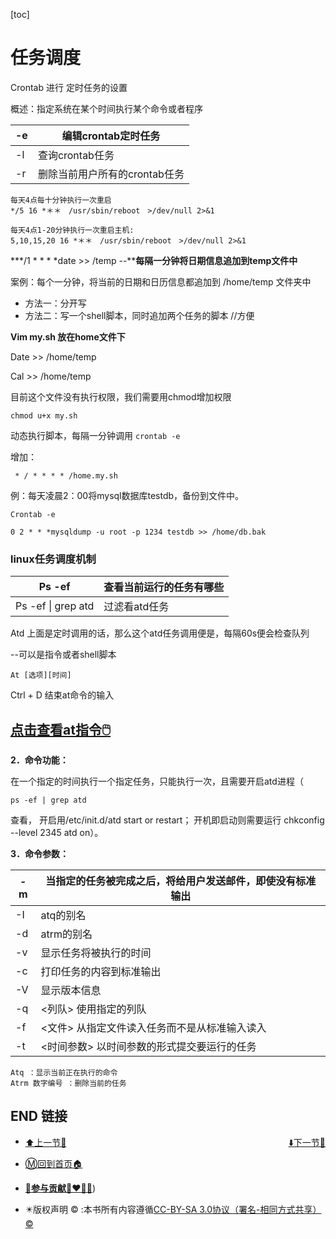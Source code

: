 [toc]

# 任务调度

Crontab 进行 定时任务的设置

概述：指定系统在某个时间执行某个命令或者程序

| -e   | 编辑crontab定时任务           |
| ---- | ----------------------------- |
| -l   | 查询crontab任务               |
| -r   | 删除当前用户所有的crontab任务 |

```
每天4点每十分钟执行一次重启
*/5 16 *＊＊　/usr/sbin/reboot　>/dev/null 2>&1

每天4点1-20分钟执行一次重启主机:
5,10,15,20 16 *＊＊　/usr/sbin/reboot　>/dev/null 2>&1
```

 ***/1 \* \* \* \*date >> /temp --****每隔一分钟将日期信息追加到temp文件中**

案例：每个一分钟，将当前的日期和日历信息都追加到 /home/temp 文件夹中

- 方法一：分开写
- 方法二：写一个shell脚本，同时追加两个任务的脚本       //方便

**Vim my.sh  放在home文件下**

Date >> /home/temp

Cal >> /home/temp

目前这个文件没有执行权限，我们需要用chmod增加权限   

```
chmod u+x my.sh
```

动态执行脚本，每隔一分钟调用  `crontab -e`

 增加：

```
 * / * * * * /home.my.sh
```

 

例：每天凌晨2：00将mysql数据库testdb，备份到文件中。

```
Crontab -e

0 2 * * *mysqldump -u root -p 1234 testdb >> /home/db.bak
```

 

 

### linux任务调度机制

| Ps -ef             | 查看当前运行的任务有哪些 |
| ------------------ | ------------------------ |
| Ps -ef \| grep atd | 过滤看atd任务            |

Atd 上面是定时调用的话，那么这个atd任务调用便是，每隔60s便会检查队列

--可以是指令或者shell脚本

```
At [选项][时间]
```

Ctrl + D 结束at命令的输入

## [点击查看at指令🖱️](12.md)



**2．命令功能：**

在一个指定的时间执行一个指定任务，只能执行一次，且需要开启atd进程（

```
ps -ef | grep atd
```

查看， 开启用/etc/init.d/atd start or restart； 开机即启动则需要运行 chkconfig --level 2345 atd on）。



**3．命令参数：**

| -m   | 当指定的任务被完成之后，将给用户发送邮件，即使没有标准输出 |
| ---- | ---------------------------------------------------------- |
| -I   | atq的别名                                                  |
| -d   | atrm的别名                                                 |
| -v   | 显示任务将被执行的时间                                     |
| -c   | 打印任务的内容到标准输出                                   |
| -V   | 显示版本信息                                               |
| -q   | <列队> 使用指定的列队                                      |
| -f   | <文件> 从指定文件读入任务而不是从标准输入读入              |
| -t   | <时间参数> 以时间参数的形式提交要运行的任务                |

```
Atq ：显示当前正在执行的命令
Atrm 数字编号 ：删除当前的任务 
```



## END 链接
<ul><li><div><a href = '14.md' style='float:left'>⬆️上一节🔗</a><a href = '16.md' style='float: right'>⬇️下一节🔗</a></div></li></ul>

+ [Ⓜ️回到首页🏠](../README.md)

+ [**🫵参与贡献💞❤️‍🔥💖**](https://nsddd.top/archives/contributors))

+ ✴️版权声明 &copy; :本书所有内容遵循[CC-BY-SA 3.0协议（署名-相同方式共享）&copy;](http://zh.wikipedia.org/wiki/Wikipedia:CC-by-sa-3.0协议文本) 

